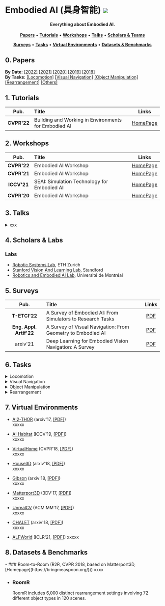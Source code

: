 # Embodied AI (具身智能) ![](https://visitor-badge.glitch.me/badge?page_id=putao537.Awesome-Embodied-AI)

<h4 align="center">Everything about Embodied AI.</h4>

<p align="center">
  <strong><a href="#0">Papers</a></strong> •
  <strong><a href="#1">Tutorials</a></strong> •
  <strong><a href="#2">Workshops</a></strong> •
  <strong><a href="#3">Talks</a></strong> •
  <strong><a href="#4">Scholars & Teams</a></strong>
</p>

<p align="center">
  <strong><a href="#5">Surveys</a></strong> •
  <strong><a href="#6">Tasks</a></strong> •
  <strong><a href="#7">Virtual Environments</a></strong> •
  <strong><a href="#8">Datasets & Benchmarks</a></strong>
</p>


<h2 id="0">0. Papers</h2>

**By Date:** [[2022]](Papers/2022.md) [[2021]](Papers/2021.md) [[2020]](Papers/2020.md) [[2019]](Papers/2019.md) [[2018]](Papers/2018.md)    
**By Tasks:** [[Locomotion]](Papers/locomotion.md) [[Visual Navigation]](Papers/visual_navigation.md) [[Object Manipulation]](Papers/object_manipulation.md) [[Rearrangement]](Papers/rearrangement.md) [[Others]](Papers/others.md)  

<h2 id="1">1. Tutorials</h2>

|  **Pub.**  | **Title**                                                    |                          **Links**                           |
| :--------: | :----------------------------------------------------------- | :----------------------------------------------------------: |
| **CVPR'22** | Building and Working in Environments for Embodied AI | [HomePage](https://ai-workshops.github.io/building-and-working-in-environments-for-embodied-ai-cvpr-2022/) |


<h2 id="2">2. Workshops</h2>

|  **Pub.**  | **Title**                                                    |                          **Links**                           |
| :--------: | :----------------------------------------------------------- | :----------------------------------------------------------: |
| **CVPR'22** | Embodied AI Workshop | [HomePage](https://embodied-ai.org/) |
| **CVPR'21** | Embodied AI Workshop | [HomePage](https://embodied-ai.org/cvpr2021) |
| **ICCV'21** | SEAI: Simulation Technology for Embodied AI | [HomePage](https://iccv21-seai.github.io/) |
| **CVPR'20** | Embodied AI Workshop | [HomePage](https://embodied-ai.org/cvpr2020) |


<h2 id="3">3. Talks</h2>

<details>
  <summary> xxx </summary>
  
  ### 2022
|  **Pub.**  | **Title**                                                    |                          **Links**                           |
| :--------: | :----------------------------------------------------------- | :----------------------------------------------------------: |
| **TPAMI** | **[xxx]** xxxx | [PDF](xxx) |

</details>


<h2 id="4">4. Scholars & Labs</h2>

### Labs
- [Robotic Systems Lab](https://rsl.ethz.ch/), ETH Zurich
- [Stanford Vision And Learning Lab](https://svl.stanford.edu/), Standford
- [Robotics and Embodied AI Lab](https://montrealrobotics.ca/), Université de Montréal


<h2 id="5">5. Surveys</h2>

|  **Pub.**  | **Title**                                                    |                          **Links**                           |
| :--------: | :----------------------------------------------------------- | :----------------------------------------------------------: |
| **T-ETCI'22** | A Survey of Embodied AI: From Simulators to Research Tasks | [PDF](https://arxiv.org/abs/2103.04918) |
| **Eng. Appl. Artif'22** | A Survey of Visual Navigation: From Geometry to Embodied AI | [PDF](https://www.sciencedirect.com/science/article/pii/S095219762200207X) |
| arxiv'21 | Deep Learning for Embodied Vision Navigation: A Survey | [PDF](https://arxiv.org/pdf/2108.04097.pdf) |


<h2 id="6">6. Tasks</h2>

<details>
  <summary> Locomotion </summary>  

</details>

<details>
  <summary> Visual Navigation </summary>  

  - **REVERIE** (CVPR 2020, [[PDF]](https://arxiv.org/abs/1904.10151)) requires an intelligent agent to correctly localize a remote target object (can not be observed at starting location) specified by a concise high-level natural language instruction.
  
  - **TOUCHDOWN** (CVPR 2019, [[PDF]](https://arxiv.org/abs/1811.12354)) requires an agent to first follow navigation instructions in a real-life visual urban environment, and then identify a location described in natural language to find a hidden object at the goal position.

  - **VNLA** (CVPR 2019, [[PDF]](https://arxiv.org/abs/1812.04155)) requires an embodied agent to follow natural language instructions to navigate from a starting pose to a goal location. 
  
  - **VLN** (CVPR 2018, [[PDF]](https://arxiv.org/abs/1711.07280)) requires an embodied agent to follow natural language instructions to navigate from a starting pose to a goal location.  
  
  - **IQA** (CVPR 2018, [[PDF]](https://arxiv.org/abs/1712.03316)) puts an intelligent agent at random location in a 3D environment and asked a question. This task requires an agent to navigate around the scene, acquire visual understanding of scene elements, interact with objects (e.g. open refrigerators) and plan for a series of actions conditioned on the question.
   
  - **EQA** (CVPR 2018, [[PDF]](https://arxiv.org/abs/1711.11543)) puts an intelligent agent at random location in a 3D environment and asked a question. The agent must first intelligently navigate to explore the environment, gather necessary visual information through first-person (egocentric) vision, and then answer the question.

</details>


<details>
  <summary> Object Manipulation </summary>  


</details>


<details>
  <summary> Rearrangement </summary>  
  
  - **Rearrangement** (arxiv 2020, [[PDF]](https://arxiv.org/pdf/2011.01975.pdf)) requires an agent moves objects in a room, such that they are restored to a given initial configuration.


</details>

<h2 id="7">7. Virtual Environments</h2>

- [AI2-THOR](https://ai2thor.allenai.org/) (arxiv'17, [[PDF]](https://arxiv.org/pdf/1712.05474.pdf))    
  xxxxx   

- [AI Habitat](https://aihabitat.org/) (ICCV'19, [[PDF]](https://arxiv.org/pdf/1904.01201.pdf))  
  xxxxx   
  
- [VirtualHome](http://virtual-home.org/) (CVPR'18, [[PDF]](https://arxiv.org/pdf/1806.07011.pdf))     
  xxxxx   
  
- [House3D](https://github.com/facebookresearch/House3D) (arxiv'18, [[PDF]](https://arxiv.org/pdf/1801.02209.pdf))   
  xxxxx   
  
- [Gibson](http://gibsonenv.stanford.edu/) (arxiv'18, [[PDF]](https://arxiv.org/pdf/1808.10654.pdf))  
  xxxxx   
  
- [Matterport3D](https://niessner.github.io/Matterport/) (3DV'17, [[PDF]](https://arxiv.org/pdf/1709.06158.pdf))   
  xxxxx   
  
- [UnrealCV](https://unrealcv.org/) (ACM MM'17, [[PDF]](https://arxiv.org/pdf/1709.06158.pdf))    
  xxxxx   
  
- [CHALET](https://github.com/lil-lab/chalet) (arxiv'18, [[PDF]](https://arxiv.org/pdf/1801.07357.pdf))      
  xxxxx   
  
- [ALFWorld](https://alfworld.github.io/) (ICLR'21, [[PDF]]([https://arxiv.org/pdf/1709.06158.pdf](https://arxiv.org/pdf/2010.03768.pdf)))    
  xxxxx   
  
<h2 id="8">8. Datasets & Benchmarks</h2>
- ### Room-to-Room (R2R, CVPR 2018, based on Matterport3D, [Homepage](https://bringmeaspoon.org/)))
  xxxx

- ### RoomR 
  RoomR includes 6,000 distinct rearrangement settings involving 72 different object types in 120 scenes.

</details>
